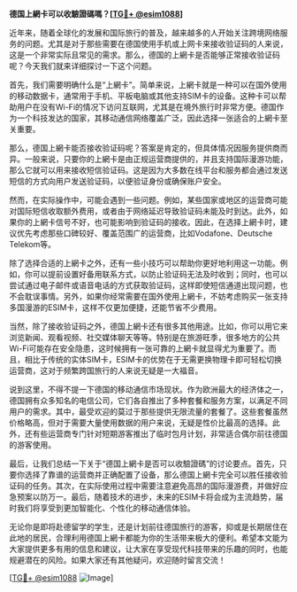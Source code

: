 **德国上網卡可以收驗證碼嗎？[[TG💪+ @esim1088](https://t.me/s/esim1088)]**

近年来，随着全球化的发展和国际旅行的普及，越来越多的人开始关注跨境网络服务的问题。尤其是对于那些需要在德国使用手机或上网卡来接收验证码的人来说，这是一个非常实际且常见的需求。那么，德国的上網卡是否能够正常接收验证码呢？今天我们就来详细探讨一下这个问题。

首先，我们需要明确什么是“上網卡”。简单来说，上網卡就是一种可以在国外使用的移动数据卡，通常用于手机、平板电脑或其他支持SIM卡的设备。这种卡可以帮助用户在没有Wi-Fi的情况下访问互联网，尤其是在境外旅行时非常方便。德国作为一个科技发达的国家，其移动通信网络覆盖广泛，因此选择一张适合的上網卡至关重要。

那么，德国上網卡能否接收验证码呢？答案是肯定的，但具体情况因服务提供商而异。一般来说，只要你的上網卡是由正规运营商提供的，并且支持国际漫游功能，那么它就可以用来接收短信验证码。这是因为大多数在线平台和服务都会通过发送短信的方式向用户发送验证码，以便验证身份或确保账户安全。

然而，在实际操作中，可能会遇到一些问题。例如，某些国家或地区的运营商可能对国际短信收取额外费用，或者由于网络延迟导致验证码未能及时到达。此外，如果你的上網卡信号不好，也可能影响到验证码的接收。因此，在选择上網卡时，建议优先考虑那些口碑较好、覆盖范围广的运营商，比如Vodafone、Deutsche Telekom等。

除了选择合适的上網卡之外，还有一些小技巧可以帮助你更好地利用这一功能。例如，你可以提前设置好备用联系方式，以防止验证码无法及时收到；同时，也可以尝试通过电子邮件或语音电话的方式获取验证码，这样即使短信通道出现问题，也不会耽误事情。另外，如果你经常需要在国外使用上網卡，不妨考虑购买一张支持多国漫游的ESIM卡，这样不仅更加便捷，还能节省不少费用。

当然，除了接收验证码之外，德国上網卡还有很多其他用途。比如，你可以用它来浏览新闻、观看视频、社交媒体聊天等等。特别是在旅游旺季，很多地方的公共Wi-Fi可能存在安全隐患，这时候拥有一张可靠的上網卡就显得尤为重要了。而且，相比于传统的实体SIM卡，ESIM卡的优势在于无需更换物理卡即可轻松切换运营商，这对于频繁跨国旅行的人来说无疑是一大福音。

说到这里，不得不提一下德国的移动通信市场现状。作为欧洲最大的经济体之一，德国拥有众多知名的电信公司，它们各自推出了多种套餐和服务方案，以满足不同用户的需求。其中，最受欢迎的莫过于那些提供无限流量的套餐了。这些套餐虽然价格略高，但对于需要大量使用数据的用户来说，无疑是性价比最高的选择。此外，还有些运营商专门针对短期游客推出了临时包月计划，非常适合偶尔前往德国的游客使用。

最后，让我们总结一下关于“德国上網卡是否可以收驗證碼”的讨论要点。首先，只要你选择了靠谱的运营商并正确配置了设备，那么德国上網卡完全可以胜任接收验证码的任务。其次，在实际使用过程中需要注意避免高昂的国际漫游费，并做好应急预案以防万一。最后，随着技术的进步，未来的ESIM卡将会成为主流趋势，届时我们将享受到更加智能化、个性化的移动通信体验。

无论你是即将赴德留学的学生，还是计划前往德国旅行的游客，抑或是长期居住在此地的居民，合理利用德国上網卡都能为你的生活带来极大的便利。希望本文能为大家提供更多有用的信息和建议，让大家在享受现代科技带来的乐趣的同时，也能规避潜在的风险。如果大家还有其他疑问，欢迎随时留言交流！

[[TG💪+ @esim1088](https://t.me/s/esim1088) ![Image](https://i.postimg.cc/4NQfJmqS/Snipaste-2025-05-13-00-14-12.png)]